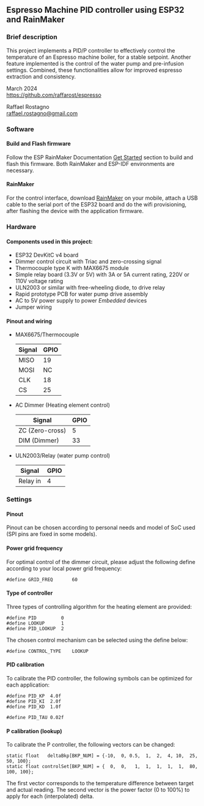 ## Espresso Machine PID controller using ESP32 and RainMaker

### Brief description

This project implements a PID/P controller to effectively control the temperature of an Espresso machine boiler, for a stable setpoint.
Another feature implemented is the control of the water pump and pre-infusion settings. Combined, these functionalities allow for
improved espresso extraction and consistency.

March 2024  
https://github.com/raffarost/espresso

Raffael Rostagno  
raffael.rostagno@gmail.com

### Software

#### Build and Flash firmware

Follow the ESP RainMaker Documentation [Get Started](https://rainmaker.espressif.com/docs/get-started.html) section to build and flash this firmware. Both RainMaker and ESP-IDF environments are necessary.

#### RainMaker

For the control interface, download [RainMaker](https://play.google.com/store/apps/details?id=com.espressif.rainmaker&hl=en&gl=US) on
your mobile, attach a USB cable to the serial port of the ESP32 board and do the wifi provisioning, after flashing the device with
the application firmware.

### Hardware

#### Components used in this project:

- ESP32 DevKitC v4 board
- Dimmer control circuit with Triac and zero-crossing signal
- Thermocouple type K with MAX6675 module
- Simple relay board (3.3V or 5V) with 3A or 5A current rating, 220V or 110V voltage rating
- ULN2003 or similar with free-wheeling diode, to drive relay
- Rapid prototype PCB for water pump drive assembly
- AC to 5V power supply to power *Embedded* devices
- Jumper wiring

#### Pinout and wiring

- MAX6675/Thermocouple

  | Signal   |   GPIO  |
  |----------|---------|
  | MISO     |    19   |
  | MOSI     |    NC   |
  | CLK      |    18   |
  | CS       |    25   |

- AC Dimmer (Heating element control)

  |   Signal         |   GPIO  |
  |------------------|---------|
  |ZC (Zero-cross)   |    5    |  
  |DIM (Dimmer)      |    33   |

- ULN2003/Relay (water pump control)

  |Signal     |   GPIO   |
  |-----------|----------|
  |Relay in   |    4     |

### Settings

#### Pinout

Pinout can be chosen according to personal needs and model of SoC used (SPI pins are fixed in some models).

#### Power grid frequency

For optimal control of the dimmer circuit, please adjust the following define according to your local power grid frequency:

```
#define GRID_FREQ       60
```

#### Type of controller

Three types of controlling algorithm for the heating element are provided:

```
#define PID         0
#define LOOKUP      1
#define PID_LOOKUP  2
```

The chosen control mechanism can be selected using the define below:

```
#define CONTROL_TYPE    LOOKUP
```

#### PID calibration

To calibrate the PID controller, the following symbols can be optimized for each application:

```
#define PID_KP  4.0f
#define PID_KI  2.0f
#define PID_KD  1.0f

#define PID_TAU 0.02f
```

#### P calibration (lookup)

To calibrate the P controller, the following vectors can be changed:

```
static float   deltaBkp[BKP_NUM] = {-10,  0, 0.5,  1,  2,  4, 10,  25,  50, 100};
static float controlSet[BKP_NUM] = {  0,  0,   1,  1,  1,  1,  1,  80, 100, 100};
```

The first vector corresponds to the temperature difference between target and actual reading.
The second vector is the power factor (0 to 100%) to apply for each (interpolated) delta.
